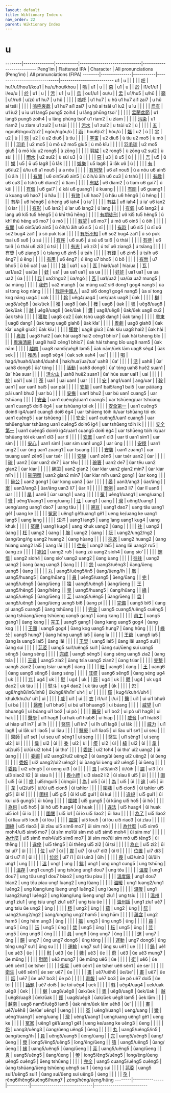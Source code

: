 ```yaml
---
layout: default
title: Wiktionary Index u
nav_order: 22
parent: Wiktionary Index
---
```


# u

--------|---------------|-----------|------------------------------|--------------------------
Peng'im | Flattened IPA | Character | All pronunciations (Peng'im) | All pronunciations (FIPA)
--------|---------------|-----------|------------------------------|--------------------------
u1 | u | | |
| | [呼](https://en.wiktionary.org/wiki/呼) | hu1/u1/hou1/kou1 | hu/u/hou/khou
| | [嗚](https://en.wiktionary.org/wiki/嗚) | u1 | u
| | [惡](https://en.wiktionary.org/wiki/惡) | u1 | u
| | [於](https://en.wiktionary.org/wiki/於) | i1/e1/u1 | i/eu/u
| | [於](https://en.wiktionary.org/wiki/於) | u1 | u
| | [污](https://en.wiktionary.org/wiki/污) | u1 | u
| | [烏](https://en.wiktionary.org/wiki/烏) | ou1/u1 | ou/u
| | [盂](https://en.wiktionary.org/wiki/盂) | u1/hu5 | u/hū
| | [籲](https://en.wiktionary.org/wiki/籲) | u1/ru6 | u/zú
u1 hu7 | u hǔ | | |
| | [嗚呼](https://en.wiktionary.org/wiki/嗚呼) | u1 hu7 | u hǔ
u1 hu7 ai1 zai7 | u hǔ ai tsǎi | | |
| | [嗚呼哀哉](https://en.wiktionary.org/wiki/嗚呼哀哉) | u1 hu7 ai1 zai7 | u hǔ ai tsǎi
u1 iu2 | u ìu | | |
| | [烏有](https://en.wiktionary.org/wiki/烏有) | u1 iu2 | u ìu
u1 lang5 pung5 zoih4 | u lāng phūng tsoi’ | | |
| | [盂蘭盆節](https://en.wiktionary.org/wiki/盂蘭盆節) | u1 lang5 pung5 zoih4 | u lāng phūng tsoi’
u1 riam2 | u zìam | | |
| | [污染](https://en.wiktionary.org/wiki/污染) | u1 riam2 | u zìam
u1 zui2 | u tsùi | | |
| | [污水](https://en.wiktionary.org/wiki/污水) | u1 zui2 | u tsùi
u2 | ù | | |
| | [五](https://en.wiktionary.org/wiki/五) | ngou6/ngou2/u2 | ngóu/ngòu/ù
| | [雨](https://en.wiktionary.org/wiki/雨) | hou6/u2 | hóu/ù
| | [嫗](https://en.wiktionary.org/wiki/嫗) | u2 | ù
| | [宇](https://en.wiktionary.org/wiki/宇) | u2 | ù
| | [羽](https://en.wiktionary.org/wiki/羽) | u2 | ù
u2 diu6 | ù tíu | | |
| | [宇宙](https://en.wiktionary.org/wiki/宇宙) | u2 diu6 | ù tíu
u2 mo5 | ù mō | | |
| | [羽毛](https://en.wiktionary.org/wiki/羽毛) | u2 mo5 | ù mō
u2 mo5 giu5 | ù mō kīu | | |
| | [羽毛球](https://en.wiktionary.org/wiki/羽毛球) | u2 mo5 giu5 | ù mō kīu
u2 rong5 | ù zōng | | |
| | [羽絨](https://en.wiktionary.org/wiki/羽絨) | u2 rong5 | ù zōng
u2 sui2 | ù sùi | | |
| | [雨水](https://en.wiktionary.org/wiki/雨水) | u2 sui2 | ù sùi
u3 | ǔ | | |
| | [惡](https://en.wiktionary.org/wiki/惡) | u3 | ǔ
u5 | ū | | |
| | [吾](https://en.wiktionary.org/wiki/吾) | u5 | ū
| | [娛](https://en.wiktionary.org/wiki/娛) | u5 | ū
u5 lag8 | ū lāk | | |
| | [娛樂](https://en.wiktionary.org/wiki/娛樂) | u5 lag8 | ū lāk
u6 | ú | | |
| | [有](https://en.wiktionary.org/wiki/有) | u6/iu2 | ú/ìu
u6 a1 nou5 | ú a nōu | | |
| | [有阿孥](https://en.wiktionary.org/wiki/有阿孥) | u6 a1 nou5 | ú a nōu
u6 ain5 | ú āih | | |
| | [有閒](https://en.wiktionary.org/wiki/有閒) | u6 oin5/u6 ain5 | ú ōih/ú āih
u6 cu3 | ú tshǔ | | |
| | [有趣](https://en.wiktionary.org/wiki/有趣) | u6 cu3 | ú tshǔ
u6 diam2 | ú tìam | | |
| | [有點](https://en.wiktionary.org/wiki/有點) | u6 diam2 | ú tìam
u6 gai7 | ú kǎi | | |
| | [有個](https://en.wiktionary.org/wiki/有個) | u6 gai7 | ú kǎi
u6 guang1 | ú kuang | | |
| | [有關](https://en.wiktionary.org/wiki/有關) | u6 guang1 | ú kuang
u6 hao7 | ú hǎu | | |
| | [有效](https://en.wiktionary.org/wiki/有效) | u6 hao7 | ú hǎu
u6 hêng6 | ú héng | | |
| | [有孕](https://en.wiktionary.org/wiki/有孕) | u6 hêng6 | ú héng
u6 iah4 | ú ia’ | | |
| | [有益](https://en.wiktionary.org/wiki/有益) | u6 iah4 | ú ia’
u6 ian2 | ú ìar | | |
| | [有影](https://en.wiktionary.org/wiki/有影) | u6 ian2 | ú ìar
u6 iang2 | ú ìang | | |
| | [有氧](https://en.wiktionary.org/wiki/有氧) | u6 iang2 | ú ìang
u6 ki5 tu5 hêng5 | ú khī thū hēng | | |
| | [有期徒刑](https://en.wiktionary.org/wiki/有期徒刑) | u6 ki5 tu5 hêng5 | ú khī thū hēng
u6 mo7 | ú mǒ | | |
| | [有望](https://en.wiktionary.org/wiki/有望) | u6 mo7 | ú mǒ
u6 oin5 | ú ōih | | |
| | [有閒](https://en.wiktionary.org/wiki/有閒) | u6 oin5/u6 ain5 | ú ōih/ú āih
u6 si5 | ú sī | | |
| | [有時](https://en.wiktionary.org/wiki/有時) | u6 si5 | ú sī
u6 so2 bug4 zai1 | ú sò puk tsai | | |
| | [有所不知](https://en.wiktionary.org/wiki/有所不知) | u6 so2 bug4 zai1 | ú sò puk tsai
u6 su6 | ú sú | | |
| | [有序](https://en.wiktionary.org/wiki/有序) | u6 su6 | ú sú
u6 tai6 | ú thái | | |
| | [有待](https://en.wiktionary.org/wiki/有待) | u6 tai6 | ú thái
u6 zi3 | ú tsǐ | | |
| | [有志](https://en.wiktionary.org/wiki/有志) | u6 zi3 | ú tsǐ
u6 ziang3 | ú tsǐang | | |
| | [有獎](https://en.wiktionary.org/wiki/有獎) | u6 ziang3 | ú tsǐang
u6 zin5 | ú tsīh | | |
| | [有錢](https://en.wiktionary.org/wiki/有錢) | u6 zin5 | ú tsīh
u6 êng7 | ú ěng | | |
| | [有用](https://en.wiktionary.org/wiki/有用) | u6 êng7 | ú ěng
u7 bho5 | ǔ bō | | |
| | [有無](https://en.wiktionary.org/wiki/有無) | u7 bho5 | ǔ bō
ua1 | ua | | |
| | [娃](https://en.wiktionary.org/wiki/娃) | ua1 | ua
| | [瓦](https://en.wiktionary.org/wiki/瓦) | hia6/ua1 | hía/ua
| | [瓦](https://en.wiktionary.org/wiki/瓦) | ua1/ua2 | ua/ùa
| | [蛙](https://en.wiktionary.org/wiki/蛙) | ua1 | ua
ua1 ua1 | ua ua | | |
| | [娃娃](https://en.wiktionary.org/wiki/娃娃) | ua1 ua1 | ua ua
ua2 | ùa | | |
| | [我](https://en.wiktionary.org/wiki/我) | ua2/ngo2 | ùa/ngò
| | [瓦](https://en.wiktionary.org/wiki/瓦) | ua1/ua2 | ua/ùa
ua2 mung5 | ùa mūng | | |
| | [我們](https://en.wiktionary.org/wiki/我們) | ua2 mung5 | ùa mūng
ua2 si6 dong1 gog4 nang5 | ùa sí tong kog nāng | | |
| | [我是中國人](https://en.wiktionary.org/wiki/我是中國人) | ua2 si6 dong1 gog4 nang5 | ùa sí tong kog nāng
uag4 | uak | | |
| | [斡](https://en.wiktionary.org/wiki/斡) | uêg4/uag4 | uek/uak
uag8 | ūak | | |
| | [樾](https://en.wiktionary.org/wiki/樾) | uag8/uêg8 | ūak/ūek
| | [獲](https://en.wiktionary.org/wiki/獲) | uag8 | ūak
| | [穫](https://en.wiktionary.org/wiki/穫) | uag8 | ūak
| | [粵](https://en.wiktionary.org/wiki/粵) | uêg8/uag8 | ūek/ūak
| | [越](https://en.wiktionary.org/wiki/越) | uêg8/uag8 | ūek/ūak
| | [鑊](https://en.wiktionary.org/wiki/鑊) | uag8/uêg8 | ūak/ūek
uag8 cu2 | ūak tshù | | |
| | [獲取](https://en.wiktionary.org/wiki/獲取) | uag8 cu2 | ūak tshù
uag8 dang1 | ūak tang | | |
| | [粵東](https://en.wiktionary.org/wiki/粵東) | uag8 dang1 | ūak tang
uag8 giah8 | ūak kīa’ | | |
| | [粵劇](https://en.wiktionary.org/wiki/粵劇) | uag8 giah8 | ūak kīa’
uag8 giu3 | ūak kǐu | | |
| | [獲救](https://en.wiktionary.org/wiki/獲救) | uag8 giu3 | ūak kǐu
uag8 hai2 | ūak hài | | |
| | [粵海](https://en.wiktionary.org/wiki/粵海) | uag8 hai2 | ūak hài
uag8 hai2 cêng1 bhio7 | ūak hài tsheng bǐo | | |
| | [粵海清廟](https://en.wiktionary.org/wiki/粵海清廟) | uag8 hai2 cêng1 bhio7 | ūak hài tsheng bǐo
uag8 nam5 | ūak nām | | |
| | [越南](https://en.wiktionary.org/wiki/越南) | uag8 nam5/uêg8 lam5 | ūak nām/ūek lām
uag8 sêg4 | ūak sek | | |
| | [獲悉](https://en.wiktionary.org/wiki/獲悉) | uag8 sêg4 | ūak sek
uah4 | ua’ | | |
| | [喝](https://en.wiktionary.org/wiki/喝) | hag4/huah4/uah4/duah4 | hak/hua’/ua’/tua’
uah8 | ūa’ | | |
| | [活](https://en.wiktionary.org/wiki/活) | uah8 | ūa’
uah8 dong6 | ūa’ tóng | | |
| | [活動](https://en.wiktionary.org/wiki/活動) | uah8 dong6 | ūa’ tóng
uah8 huê2 suan1 | ūa’ hùe suar | | |
| | [活火山](https://en.wiktionary.org/wiki/活火山) | uah8 huê2 suan1 | ūa’ hùe suar
uai1 | uai | | |
| | [挖](https://en.wiktionary.org/wiki/挖) | uai1 | uai
| | [歪](https://en.wiktionary.org/wiki/歪) | uai1 | uai
uan1 | uar | | |
| | [安](https://en.wiktionary.org/wiki/安) | ang1/uan1 | ang/uar
| | [鞍](https://en.wiktionary.org/wiki/鞍) | uan1 | uar
uan1 bai5 | uar pāi | | |
| | [安排](https://en.wiktionary.org/wiki/安排) | uan1 bai5/ang1 bai5 | uar pāi/ang pāi
uan1 bhu2 | uar bù | | |
| | [安撫](https://en.wiktionary.org/wiki/安撫) | uan1 bhu2 | uar bù
uan1 cuang5 | uar tshūang | | |
| | [安全](https://en.wiktionary.org/wiki/安全) | uan1 cuêng5/uan1 cuang5 | uar tshūeng/uar tshūang
uan1 cuang5 doi6 êg4 | uar tshūang tói ek | | |
| | [安全第一](https://en.wiktionary.org/wiki/安全第一) | uan1 cuêng5 doin6 ig4/uan1 cuang5 doi6 êg4 | uar tshūeng tóih ik/uar tshūang tói ek
uan1 cuêng5 | uar tshūeng | | |
| | [安全](https://en.wiktionary.org/wiki/安全) | uan1 cuêng5/uan1 cuang5 | uar tshūeng/uar tshūang
uan1 cuêng5 doin6 ig4 | uar tshūeng tóih ik | | |
| | [安全第一](https://en.wiktionary.org/wiki/安全第一) | uan1 cuêng5 doin6 ig4/uan1 cuang5 doi6 êg4 | uar tshūeng tóih ik/uar tshūang tói ek
uan1 di3 | uar tǐ | | |
| | [安置](https://en.wiktionary.org/wiki/安置) | uan1 di3 | uar tǐ
uan1 sim1 | uar sim | | |
| | [安心](https://en.wiktionary.org/wiki/安心) | uan1 sim1 | uar sim
uan1 ung2 | uar ùng | | |
| | [安穩](https://en.wiktionary.org/wiki/安穩) | uan1 ung2 | uar ùng
uan1 zuang1 | uar tsuang | | |
| | [安裝](https://en.wiktionary.org/wiki/安裝) | uan1 zuang1 | uar tsuang
uan1 zên6 | uar tsér | | |
| | [安靜](https://en.wiktionary.org/wiki/安靜) | uan1 zên6 | uar tsér
uan2 | ùar | | |
| | [碗](https://en.wiktionary.org/wiki/碗) | uan2 | ùar
uan2 de7 | ùar těu | | |
| | [碗箸](https://en.wiktionary.org/wiki/碗箸) | uan2 de7 | ùar těu
uan2 gian2 | ùar kìar | | |
| | [碗囝](https://en.wiktionary.org/wiki/碗囝) | uan2 gian2 | ùar kìar
uan2 gian2 min7 | ùar kìar mǐh | | |
| | [碗囝麵](https://en.wiktionary.org/wiki/碗囝麵) | uan2 gian2 min7 | ùar kìar mǐh
uan2 gong1 | ùar kong | | |
| | [碗公](https://en.wiktionary.org/wiki/碗公) | uan2 gong1 | ùar kong
uan3 | ǔar | | |
| | [晏](https://en.wiktionary.org/wiki/晏) | uan3/ang3 | ǔar/ǎng
| | [案](https://en.wiktionary.org/wiki/案) | uan3/ang3 | ǔar/ǎng
uan3 li7 | ǔar lǐ | | |
| | [案例](https://en.wiktionary.org/wiki/案例) | uan3 li7 | ǔar lǐ
uan6 | úar | | |
| | [旱](https://en.wiktionary.org/wiki/旱) | uan6 | úar
uang1 | uang | | |
| | [冤](https://en.wiktionary.org/wiki/冤) | uêng1/uang1 | ueng/uang
| | [彎](https://en.wiktionary.org/wiki/彎) | uêng1/uang1 | ueng/uang
| | [汪](https://en.wiktionary.org/wiki/汪) | uang1 | uang
| | [灣](https://en.wiktionary.org/wiki/灣) | uêng1/uang1 | ueng/uang
uang1 dao7 | uang tǎu | | |
| | [豌豆](https://en.wiktionary.org/wiki/豌豆) | uang1 dao7 | uang tǎu
uang1 gê1 | uang ke | | |
| | [冤家](https://en.wiktionary.org/wiki/冤家) | uêng1 gê1/uang1 gê1 | ueng ke/uang ke
uang1 iang5 | uang īang | | |
| | [汪洋](https://en.wiktionary.org/wiki/汪洋) | uang1 iang5 | uang īang
uang1 kug4 | uang khuk | | |
| | [冤屈](https://en.wiktionary.org/wiki/冤屈) | uang1 kug4 | uang khuk
uang2 | ùang | | |
| | [往](https://en.wiktionary.org/wiki/往) | uang2 | ùang
| | [枉](https://en.wiktionary.org/wiki/枉) | uang2 | ùang
| | [腕](https://en.wiktionary.org/wiki/腕) | uang2 | ùang
| | [阮](https://en.wiktionary.org/wiki/阮) | uang2/ung2/ng2 | ùang/ùng/ǹg
uang2 huang2 | ùang hùang | | |
| | [往返](https://en.wiktionary.org/wiki/往返) | uang2 huang2 | ùang hùang
uang2 lai5 | ùang lāi | | |
| | [往來](https://en.wiktionary.org/wiki/往來) | uang2 lai5 | ùang lāi
uang2 ru5 | ùang zū | | |
| | [宛如](https://en.wiktionary.org/wiki/宛如) | uang2 ru5 | ùang zū
uang2 sioh4 | ùang sio’ | | |
| | [惋惜](https://en.wiktionary.org/wiki/惋惜) | uang2 sioh4 | ùang sio’
uang2 uang2 | ùang ùang | | |
| | [往往](https://en.wiktionary.org/wiki/往往) | uang2 uang2 | ùang ùang
uang3 | ǔang | | |
| | [怨](https://en.wiktionary.org/wiki/怨) | uang3/uêng3 | ǔang/ǔeng
uang5 | ūang | | |
| | [丸](https://en.wiktionary.org/wiki/丸) | uang5/uêng5/in5 | ūang/ūeng/īh
| | [凰](https://en.wiktionary.org/wiki/凰) | uang5/huang5 | ūang/hūang
| | [員](https://en.wiktionary.org/wiki/員) | uêng5/uang5 | ūeng/ūang
| | [完](https://en.wiktionary.org/wiki/完) | uang5/uêng5 | ūang/ūeng
| | [猿](https://en.wiktionary.org/wiki/猿) | uang5/uêng5 | ūang/ūeng
| | [王](https://en.wiktionary.org/wiki/王) | uang5/hêng5 | ūang/hēng
| | [皇](https://en.wiktionary.org/wiki/皇) | uang5/huang5 | ūang/hūang
| | [緣](https://en.wiktionary.org/wiki/緣) | uang5/uêng5 | ūang/ūeng
| | [芫](https://en.wiktionary.org/wiki/芫) | uang5/uêng5 | ūang/ūeng
| | [袁](https://en.wiktionary.org/wiki/袁) | uang5/uêng5 | ūang/ūeng
uang5 bi6 | ūang pí | | |
| | [完備](https://en.wiktionary.org/wiki/完備) | uang5 bi6 | ūang pí
uang5 cuang5 | ūang tshūang | | |
| | [完全](https://en.wiktionary.org/wiki/完全) | uang5 cuang5/uêng5 cuêng5 | ūang tshūang/ūeng tshūeng
uang5 gang1 | ūang kang | | |
| | [員工](https://en.wiktionary.org/wiki/員工) | uang5 gang1 | ūang kang
| | [完工](https://en.wiktionary.org/wiki/完工) | uang5 gang1 | ūang kang
uang5 gog4 | ūang kog | | |
| | [王國](https://en.wiktionary.org/wiki/王國) | uang5 gog4 | ūang kog
uang5 hung7 | ūang hǔng | | |
| | [緣分](https://en.wiktionary.org/wiki/緣分) | uang5 hung7 | ūang hǔng
uang5 ia5 | ūang īa | | |
| | [王爺](https://en.wiktionary.org/wiki/王爺) | uang5 ia5 | ūang īa
uang5 lai5 | ūang lāi | | |
| | [王梨](https://en.wiktionary.org/wiki/王梨) | uang5 lai5 | ūang lāi
uang5 sui1 | ūang sui | | |
| | [芫荽](https://en.wiktionary.org/wiki/芫荽) | uang5 sui1/uêng5 sui1 | ūang sui/ūeng sui
uang5 sêng5 | ūang sēng | | |
| | [完成](https://en.wiktionary.org/wiki/完成) | uang5 sêng5 | ūang sēng
uang5 zia2 | ūang tsìa | | |
| | [王者](https://en.wiktionary.org/wiki/王者) | uang5 zia2 | ūang tsìa
uang5 zian2 | ūang tsìar | | |
| | [完整](https://en.wiktionary.org/wiki/完整) | uang5 zian2 | ūang tsìar
uang6 | úang | | |
| | [旺](https://en.wiktionary.org/wiki/旺) | uang6 | úang
| | [王](https://en.wiktionary.org/wiki/王) | uang6 | úang
uang6 sêng6 | úang séng | | |
| | [旺盛](https://en.wiktionary.org/wiki/旺盛) | uang6 sêng6 | úang séng
ug4 | uk | | |
| | [兀](https://en.wiktionary.org/wiki/兀) | ug4 | uk
| | [熨](https://en.wiktionary.org/wiki/熨) | ug4 | uk
| | [蔚](https://en.wiktionary.org/wiki/蔚) | ug4 | uk
| | [鬱](https://en.wiktionary.org/wiki/鬱) | ug4 | uk
ug4 dao2 | uk tàu | | |
| | [熨斗](https://en.wiktionary.org/wiki/熨斗) | ug4 dao2 | uk tàu
ug8 | ūk | | |
| | [夗](https://en.wiktionary.org/wiki/夗) | ug8/ngh8/in6/inh8 | ūk/ng8/íh/īn’
uh4 | u’ | | |
| | [窟](https://en.wiktionary.org/wiki/窟) | kug4/kuh4/uh4 | khuk/khu’/u’
ui1 | ui | | |
| | [威](https://en.wiktionary.org/wiki/威) | ui1 | ui
| | [衣](https://en.wiktionary.org/wiki/衣) | i1/ui1 | i/ui
| | [醫](https://en.wiktionary.org/wiki/醫) | ui1 | ui
ui1 bhu6 | ui bú | | |
| | [醫務](https://en.wiktionary.org/wiki/醫務) | ui1 bhu6 | ui bú
ui1 bhuang6 | ui búang | | |
| | [威望](https://en.wiktionary.org/wiki/威望) | ui1 bhuang6 | ui búang
ui1 bo2 | ui pò | | |
| | [醫保](https://en.wiktionary.org/wiki/醫保) | ui1 bo2 | ui pò
ui1 hag8 | ui hāk | | |
| | [醫學](https://en.wiktionary.org/wiki/醫學) | ui1 hag8 | ui hāk
ui1 hiab8 | ui hīap | | |
| | [威脅](https://en.wiktionary.org/wiki/威脅) | ui1 hiab8 | ui hīap
ui1 in7 | ui ǐh | | |
| | [醫院](https://en.wiktionary.org/wiki/醫院) | ui1 in7 | ui ǐh
ui1 lag8 | ui lāk | | |
| | [威力](https://en.wiktionary.org/wiki/威力) | ui1 lag8 | ui lāk
ui1 liao5 | ui līau | | |
| | [醫療](https://en.wiktionary.org/wiki/醫療) | ui1 liao5 | ui līau
ui1 se1 | ui seu | | |
| | [醫師](https://en.wiktionary.org/wiki/醫師) | ui1 se1 | ui seu
ui1 sêng1 | ui seng | | |
| | [醫生](https://en.wiktionary.org/wiki/醫生) | ui1 sêng1 | ui seng
ui2 | ùi | | |
| | [偉](https://en.wiktionary.org/wiki/偉) | ui2 | ùi
| | [委](https://en.wiktionary.org/wiki/委) | ui2 | ùi
| | [痿](https://en.wiktionary.org/wiki/痿) | ui2 | ùi
| | [緯](https://en.wiktionary.org/wiki/緯) | ui2 | ùi
| | [韋](https://en.wiktionary.org/wiki/韋) | ui2/ui5 | ùi/ūi
ui2 toh4 | ùi tho’ | | |
| | [委託](https://en.wiktionary.org/wiki/委託) | ui2 toh4 | ùi tho’
ui2 uang2 | ùi ùang | | |
| | [委婉](https://en.wiktionary.org/wiki/委婉) | ui2 uang2/ui2 uêng2 | ùi ùang/ùi ùeng
ui2 uêng2 | ùi ùeng | | |
| | [委婉](https://en.wiktionary.org/wiki/委婉) | ui2 uang2/ui2 uêng2 | ùi ùang/ùi ùeng
ui2 uêng5 | ùi ūeng | | |
| | [委員](https://en.wiktionary.org/wiki/委員) | ui2 uêng5 | ùi ūeng
ui3 | ǔi | | |
| | [畏](https://en.wiktionary.org/wiki/畏) | ui3/uin3 | ǔi/ǔih
| | [謂](https://en.wiktionary.org/wiki/謂) | ui3 | ǔi
ui3 siao2 li2 | ǔi sìau lì | | |
| | [畏小禮](https://en.wiktionary.org/wiki/畏小禮) | ui3 siao2 li2 | ǔi sìau lì
ui5 | ūi | | |
| | [圍](https://en.wiktionary.org/wiki/圍) | ui5 | ūi
| | [桅](https://en.wiktionary.org/wiki/桅) | ui5/ngui5 | ūi/ngūi
| | [為](https://en.wiktionary.org/wiki/為) | ui5 | ūi
| | [為](https://en.wiktionary.org/wiki/為) | ui5 | ūi
| | [違](https://en.wiktionary.org/wiki/違) | ui5 | ūi
| | [韋](https://en.wiktionary.org/wiki/韋) | ui2/ui5 | ùi/ūi
ui5 cion5 | ūi tshīor | | |
| | [圍牆](https://en.wiktionary.org/wiki/圍牆) | ui5 cion5 | ūi tshīor
ui5 gi5 | ūi kī | | |
| | [圍棋](https://en.wiktionary.org/wiki/圍棋) | ui5 gi5 | ūi kī
ui5 gui1 | ūi kui | | |
| | [違規](https://en.wiktionary.org/wiki/違規) | ui5 gui1 | ūi kui
ui5 gung5 | ūi kūng | | |
| | [圍裙](https://en.wiktionary.org/wiki/圍裙) | ui5 gung5 | ūi kūng
ui5 ho5 | ūi hō | | |
| | [為何](https://en.wiktionary.org/wiki/為何) | ui5 ho5 | ūi hō
ui5 huag4 | ūi huak | | |
| | [違法](https://en.wiktionary.org/wiki/違法) | ui5 huag4 | ūi huak
ui5 io1 | ūi io | | |
| | [圍腰](https://en.wiktionary.org/wiki/圍腰) | ui5 io1 | ūi io
ui5 liao2 | ūi lìau | | |
| | [為了](https://en.wiktionary.org/wiki/為了) | ui5 liao2 | ūi lìau
ui5 lou5 | ūi lōu | | |
| | [圍爐](https://en.wiktionary.org/wiki/圍爐) | ui5 lou5 | ūi lōu
ui5 riao3 | ūi zǐau | | |
| | [圍繞](https://en.wiktionary.org/wiki/圍繞) | ui5 riao3 | ūi zǐau
ui5 sim6 mo7 | ūi sím mǒ | | |
| | [為什麼](https://en.wiktionary.org/wiki/為什麼) | ui5 sim6 moh4/ui5 sim6 mo7 | ūi sím mo’/ūi sím mǒ
ui5 sim6 moh4 | ūi sím mo’ | | |
| | [為什麼](https://en.wiktionary.org/wiki/為什麼) | ui5 sim6 moh4/ui5 sim6 mo7 | ūi sím mo’/ūi sím mǒ
ui5 têng5 | ūi thēng | | |
| | [違停](https://en.wiktionary.org/wiki/違停) | ui5 têng5 | ūi thēng
ui5 zi2 | ūi tsì | | |
| | [為止](https://en.wiktionary.org/wiki/為止) | ui5 zi2 | ūi tsì
ui7 | ǔi | | |
| | [位](https://en.wiktionary.org/wiki/位) | ui7 | ǔi
| | [胃](https://en.wiktionary.org/wiki/胃) | ui7 | ǔi
ui7 di3 | ǔi tǐ | | |
| | [位置](https://en.wiktionary.org/wiki/位置) | ui7 di3 | ǔi tǐ
ui7 i1 | ǔi i | | |
| | [位於](https://en.wiktionary.org/wiki/位於) | ui7 i1 | ǔi i
uin3 | ǔih | | |
| | [畏](https://en.wiktionary.org/wiki/畏) | ui3/uin3 | ǔi/ǔih
ung1 | ung | | |
| | [溫](https://en.wiktionary.org/wiki/溫) | ung1 | ung
| | [鰮](https://en.wiktionary.org/wiki/鰮) | ung1 | ung
ung1 cung5 | ung tshūng | | |
| | [溫存](https://en.wiktionary.org/wiki/溫存) | ung1 cung5 | ung tshūng
ung1 dou7 | ung tǒu | | |
| | [溫度](https://en.wiktionary.org/wiki/溫度) | ung1 dou7 | ung tǒu
ung1 dou7 biao2 | ung tǒu pìau | | |
| | [溫度錶](https://en.wiktionary.org/wiki/溫度錶) | ung1 dou7 biao2 | ung tǒu pìau
ung1 luang2 | ung lùang | | |
| | [溫暖](https://en.wiktionary.org/wiki/溫暖) | ung1 luang2/ung1 luêng2 | ung lùang/ung lùeng
ung1 luêng2 | ung lùeng | | |
| | [溫暖](https://en.wiktionary.org/wiki/溫暖) | ung1 luang2/ung1 luêng2 | ung lùang/ung lùeng
ung1 ziu1 | ung tsiu | | |
| | [溫州](https://en.wiktionary.org/wiki/溫州) | ung1 ziu1 | ung tsiu
ung1 ziu1 uê7 | ung tsiu ǔe | | |
| | [溫州話](https://en.wiktionary.org/wiki/溫州話) | ung1 ziu1 uê7 | ung tsiu ǔe
ung2 | ùng | | |
| | [穩](https://en.wiktionary.org/wiki/穩) | ung2 | ùng
| | [蘊](https://en.wiktionary.org/wiki/蘊) | ung2 | ùng
| | [阮](https://en.wiktionary.org/wiki/阮) | uang2/ung2/ng2 | ùang/ùng/ǹg
ung2 ham5 | ùng hām | | |
| | [蘊含](https://en.wiktionary.org/wiki/蘊含) | ung2 ham5 | ùng hām
ung3 | ǔng | | |
| | [搵](https://en.wiktionary.org/wiki/搵) | ung3 | ǔng
ung5 | ūng | | |
| | [員](https://en.wiktionary.org/wiki/員) | ung5 | ūng
| | [沄](https://en.wiktionary.org/wiki/沄) | ung5 | ūng
| | [焚](https://en.wiktionary.org/wiki/焚) | ung5 | ūng
| | [耘](https://en.wiktionary.org/wiki/耘) | ung5 | ūng
| | [芸](https://en.wiktionary.org/wiki/芸) | ung5 | ūng
ung6 | úng | | |
| | [員](https://en.wiktionary.org/wiki/員) | ung6 | úng
ung7 | ǔng | | |
| | [運](https://en.wiktionary.org/wiki/運) | ung7 | ǔng
| | [韻](https://en.wiktionary.org/wiki/韻) | ung7 | ǔng
ung7 dong6 | ǔng tóng | | |
| | [運動](https://en.wiktionary.org/wiki/運動) | ung7 dong6 | ǔng tóng
ung7 su1 | ǔng su | | |
| | [運輸](https://en.wiktionary.org/wiki/運輸) | ung7 su1 | ǔng su
uê1 | ue | | |
| | [鍋](https://en.wiktionary.org/wiki/鍋) | uê1 | ue
uê3 | ǔe | | |
| | [慰](https://en.wiktionary.org/wiki/慰) | uê3 | ǔe
| | [穢](https://en.wiktionary.org/wiki/穢) | uê3 | ǔe
| | [蔚](https://en.wiktionary.org/wiki/蔚) | uê3 | ǔe
uê3 mung7 | ǔe mǔng | | |
| | [慰問](https://en.wiktionary.org/wiki/慰問) | uê3 mung7 | ǔe mǔng
uê6 | úe | | |
| | [衛](https://en.wiktionary.org/wiki/衛) | uê6 | úe
uê6 cên1 | úe tsher | | |
| | [衛星](https://en.wiktionary.org/wiki/衛星) | uê6 cên1 | úe tsher
uê6 sên1 | úe ser | | |
| | [衛生](https://en.wiktionary.org/wiki/衛生) | uê6 sên1 | úe ser
uê7 | ǔe | | |
| | [畫](https://en.wiktionary.org/wiki/畫) | uê7/uêh8 | ǔe/ūe’
| | [畫](https://en.wiktionary.org/wiki/畫) | uê7 | ǔe
| | [話](https://en.wiktionary.org/wiki/話) | uê7 | ǔe
uê7 bo3 | ǔe pǒ | | |
| | [畫報](https://en.wiktionary.org/wiki/畫報) | uê7 bo3 | ǔe pǒ
uê7 doi5 | ǔe tōi | | |
| | [話題](https://en.wiktionary.org/wiki/話題) | uê7 doi5 | ǔe tōi
uêg4 | uek | | |
| | [斡](https://en.wiktionary.org/wiki/斡) | uêg4/uag4 | uek/uak
uêg8 | ūek | | |
| | [樾](https://en.wiktionary.org/wiki/樾) | uag8/uêg8 | ūak/ūek
| | [粵](https://en.wiktionary.org/wiki/粵) | uêg8/uag8 | ūek/ūak
| | [越](https://en.wiktionary.org/wiki/越) | uêg8/uag8 | ūek/ūak
| | [鑊](https://en.wiktionary.org/wiki/鑊) | uag8/uêg8 | ūak/ūek
uêg8 lam5 | ūek lām | | |
| | [越南](https://en.wiktionary.org/wiki/越南) | uag8 nam5/uêg8 lam5 | ūak nām/ūek lām
uêh8 | ūe’ | | |
| | [畫](https://en.wiktionary.org/wiki/畫) | uê7/uêh8 | ǔe/ūe’
uêng1 | ueng | | |
| | [冤](https://en.wiktionary.org/wiki/冤) | uêng1/uang1 | ueng/uang
| | [彎](https://en.wiktionary.org/wiki/彎) | uêng1/uang1 | ueng/uang
| | [灣](https://en.wiktionary.org/wiki/灣) | uêng1/uang1 | ueng/uang
uêng1 gê1 | ueng ke | | |
| | [冤家](https://en.wiktionary.org/wiki/冤家) | uêng1 gê1/uang1 gê1 | ueng ke/uang ke
uêng3 | ǔeng | | |
| | [怨](https://en.wiktionary.org/wiki/怨) | uang3/uêng3 | ǔang/ǔeng
uêng5 | ūeng | | |
| | [丸](https://en.wiktionary.org/wiki/丸) | uang5/uêng5/in5 | ūang/ūeng/īh
| | [員](https://en.wiktionary.org/wiki/員) | uêng5/uang5 | ūeng/ūang
| | [完](https://en.wiktionary.org/wiki/完) | uang5/uêng5 | ūang/ūeng
| | [滎](https://en.wiktionary.org/wiki/滎) | iong5/êng5/uêng5 | īong/ēng/ūeng
| | [猿](https://en.wiktionary.org/wiki/猿) | uang5/uêng5 | ūang/ūeng
| | [緣](https://en.wiktionary.org/wiki/緣) | uang5/uêng5 | ūang/ūeng
| | [芫](https://en.wiktionary.org/wiki/芫) | uang5/uêng5 | ūang/ūeng
| | [袁](https://en.wiktionary.org/wiki/袁) | uang5/uêng5 | ūang/ūeng
| | [鎣](https://en.wiktionary.org/wiki/鎣) | iong5/êng5/uêng5 | īong/ēng/ūeng
uêng5 cuêng5 | ūeng tshūeng | | |
| | [完全](https://en.wiktionary.org/wiki/完全) | uang5 cuang5/uêng5 cuêng5 | ūang tshūang/ūeng tshūeng
uêng5 sui1 | ūeng sui | | |
| | [芫荽](https://en.wiktionary.org/wiki/芫荽) | uang5 sui1/uêng5 sui1 | ūang sui/ūeng sui
uêng6 | úeng | | |
| | [孕](https://en.wiktionary.org/wiki/孕) | rêng6/hêng6/uêng6/hung7 | zéng/héng/úeng/hǔng
--------|---------------|-----------|------------------------------|--------------------------

